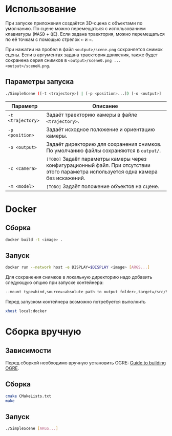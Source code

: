 # Использование

При запуске приложения создаётся 3D-сцена с объектами по умолчанию.
По сцене можно перемещаться с использованием клавиатуры (<kbd>WASD</kbd> + <kbd>QE</kbd>). Если задана траектория, можно перемещаться по её точкам с помощью стрелок <kbd>&larr;</kbd> и <kbd>&rarr;</kbd>. 

При нажатии на пробел в файл `<output>/scene.png` сохраняется снимок сцены. Если в аргументах задана траектория движения, также будет сохранена серия снимков в `<output>/scene0.png ... <output>/sceneN.png`.

## Параметры запуска

```bash
./SimpleScene ([-t <trajectory>] | [-p <position>...]) [-o <output>]
```

Параметр | Описание 
--- | --- 
`-t <trajectory>` | Задаёт траекторию камеры в файле `<trajectory>`.
`-p <position>` | Задаёт исходное положение и ориентацию камеры.
`-o <output>` | Задаёт директорию для сохранения снимков. По умолчанию файлы сохраняются в `output/`.
`-c <camera>` | <kbd>[TODO]</kbd> Задаёт параметры камеры через конфигурационный файл. При отсутствии этого параметра используется одна камера без искажений.
`-m <model>` | <kbd>[TODO]</kbd> Задаёт положение объектов на сцене.

# Docker

## Сборка 

```bash
docker build -t <image> .
```

## Запуск

```bash
docker run --network host -e DISPLAY=$DISPLAY <image> [ARGS...]
```

Для сохранения снимков в локальную директорию надо добавить следующую опцию при запуске контейнера:

```bash
--mount type=bind,source=<absolute path to output folder>,target=/src/SimpleScene/output
```

Перед запуском контейнера возможно потребуется выполнить 
```bash
xhost local:docker
```

# Сборка вручную

## Зависимости

Перед сборкой необходимо вручную установить OGRE: [Guide to building OGRE](https://ogrecave.github.io/ogre/api/1.12/building-ogre.html).

## Сборка 

```bash
cmake CMakeLists.txt
make
```

## Запуск

```bash
./SimpleScene [ARGS...]
```

